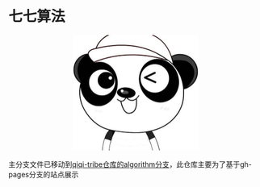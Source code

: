 # 七七算法

<div align="center">
    <a href="http://alg.dreamagain.top/favicon.svg"><img src="./src/.vuepress/public/logo.png" width="250px"></a>
</div>


主分支文件已移动到[qiqi-tribe仓库的algorithm分支](https://github.com/small-universe/qiqi-tribe/tree/algorithm)，此仓库主要为了基于gh-pages分支的站点展示
